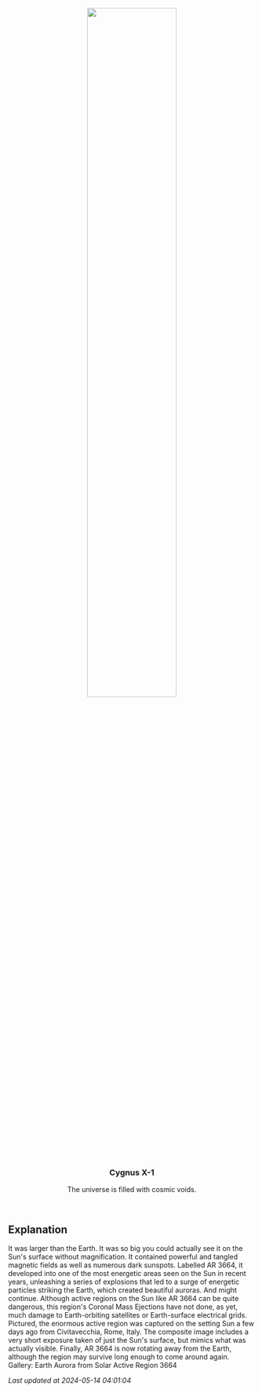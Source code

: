 <p align='center'>
    <img src='https://apod.nasa.gov/apod/image/2405/SunAr3664_Menario_960.jpg' width='60%' />
    <h3 align="center">Cygnus X-1</h3>
    <p align="center">The universe is filled with cosmic voids.</p>
</p>
<br/>

Explanation
--
It was larger than the Earth. It was so big you could actually see it on the Sun's surface without magnification. It contained powerful and tangled magnetic fields as well as numerous dark sunspots. Labelled AR 3664, it developed into one of the most energetic areas seen on the Sun in recent years, unleashing a series of explosions that led to a surge of energetic particles striking the Earth, which created beautiful auroras. And might continue.  Although active regions on the Sun like AR 3664 can be quite dangerous, this region's Coronal Mass Ejections have not done, as yet, much damage to Earth-orbiting satellites or Earth-surface electrical grids. Pictured, the enormous active region was captured on the setting Sun a few days ago from  Civitavecchia, Rome, Italy. The composite image includes a very short exposure taken of just the Sun's surface, but mimics what was actually visible.  Finally, AR 3664 is now rotating away from the Earth, although the region may survive long enough to come around again.    Gallery: Earth Aurora from Solar Active Region 3664


*Last updated at 2024-05-14 04:01:04*
